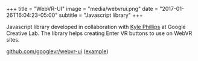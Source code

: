 +++
title = "WebVR-UI"
image = "media/webvrui.png"
date = "2017-01-26T16:04:23-05:00"
subtitle = "Javascript library"
+++

Javascript library developed in collaboration with [Kyle Phillips](http://haptic-data.com) at Google Creative Lab. The library helps creating Enter VR buttons to use on WebVR sites. 

[github.com/googlevr/webvr-ui](https://github.com/googlevr/webvr-ui) ([example](https://googlevr.github.io/webvr-ui/examples/basic.html))


